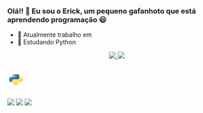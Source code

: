 ### Olá!! 👋 Eu sou o Erick, um pequeno gafanhoto que está aprendendo programação 😃

- 🔭 Atualmente trabalho em 
- 🌱 Estudando Python


<div align="center">
  <a href="https://github.com/erinn7">
  <img height="180em" src="https://github-readme-stats.vercel.app/api?username=erinn7&show_icons=true&theme=dark&include_all_commits=true&count_private=true"/>
  <img height="180em" src="https://github-readme-stats.vercel.app/api/top-langs/?username=erinn7&layout=compact&langs_count=7&theme=dark"/>
</div>
  
##
  
<div>
  <img align="center" alt="Rafa-Python" height="30" width="40" src="https://raw.githubusercontent.com/devicons/devicon/master/icons/python/python-original.svg">
</div>

##  

<div> 
  <a href="https://www.linkedin.com/in/erick-pinheiro" target="_blank"><img src="https://img.shields.io/badge/-LinkedIn-%230077B5?style=for-the-badge&logo=linkedin&logoColor=white" target="_blank"></a> 
  <a href = "mailto:erickvenicius84@gmail.com"><img src="https://img.shields.io/badge/-Gmail-%23333?style=for-the-badge&logo=gmail&logoColor=white" target="_blank"></a>
  <a href="https://instagram.com/_erickvenicius/" target="_blank"><img src="https://img.shields.io/badge/-Instagram-%23E4405F?style=for-the-badge&logo=instagram&logoColor=white"       target="_blank"></a>
<div>  
